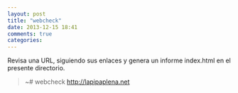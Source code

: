 ```yaml
---
layout: post
title: "webcheck"
date: 2013-12-15 18:41
comments: true
categories: 
---
```

Revisa una URL, siguiendo sus enlaces y genera un informe index.html en el presente directorio.

>~# webcheck http://lapipaplena.net


